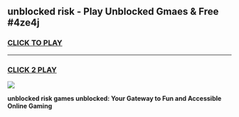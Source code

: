 
## unblocked risk - Play Unblocked Gmaes & Free #4ze4j
<h3>
<a href="https://news.freeplayer.one?title=unblocked_risk&ref=24F">CLICK TO PLAY</a></h3>
<hr>

<h3>
<a href="https://news.freeplayer.one?title=unblocked_risk&ref=24F">CLICK 2 PLAY</a>
  
</h3>

<a href="https://news.freeplayer.one?title=unblocked_risk&ref=24F/"><img src="https://clearcache.store/games.png"></a>


**unblocked risk games unblocked: Your Gateway to Fun and Accessible Online Gaming**
